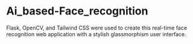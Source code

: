 # Ai_based-Face_recognition
Flask, OpenCV, and Tailwind CSS were used to create this real-time face recognition web application with a stylish glassmorphism user interface.

